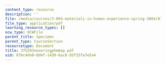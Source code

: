 ```yaml
---
content_type: resource
description: ''
file: /media/courses/3-094-materials-in-human-experience-spring-2004/87bc4de08d4f14306ac893f33fa7e5a4_37SI03noseringphmmap.pdf
file_type: application/pdf
learning_resource_types: []
ocw_type: OCWFile
parent_title: Specimen
parent_type: CourseSection
resourcetype: Document
title: 37SI03noseringphmmap.pdf
uid: 87bc4de0-8d4f-1430-6ac8-93f33fa7e5a4
---
```

